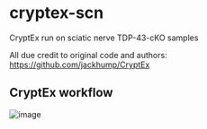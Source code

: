 # cryptex-scn
CryptEx run on sciatic nerve TDP-43-cKO samples

All due credit to original code and authors: https://github.com/jackhump/CryptEx

## CryptEx workflow
![image](https://user-images.githubusercontent.com/68455070/124526952-cfc00400-de36-11eb-8b5c-e22794097852.png)
